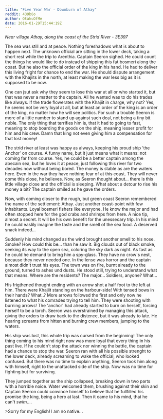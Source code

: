 ```yaml
---
title: "Five Year War - Downburn of Athay"
reddit: 439b6o
author: OtakuOfMe
date: 2016-01-29T15:44:19Z
---
```


*Near village Athay, along the coast of the Strid River - 3E397*

The sea was still and at peace. Nothing foreshadows what is about to happen next. The unknown official are sitting in the lower deck, taking a short rest while the trip to Arenthia. Captain Seeron sighed. He could count the things he would like to do instead of shipping this fat bosmeri along the coast. But he also the official order of the king in his hand. He had to deliver this living fright  for chance to end the war. He should dispute arrangement with the Khajiits in the north, at least making the war less big as it is supposed to be now.

One can jsut ask why they seem to lose this war at all or who started it, but that was never a matter to the captain. All he wanted was to do his trades like always. If the trade flowerates with the Khajiit in charge, why not? Yes, he seems not be very loyal at all, but at least an order of the king is an order of the king, no matter how he will see politics. For such a trouble Seeron is more of a little number to stand up against such deal, not being a tiny bit noble. The only thing that terrifies him is, that it had to going to fast, meaning to stop boarding the goods on the ship, meaning lesser profit for him and his crew. Damn that king not even giving him a compensation for that lost money!

The strid river at least was happy as always, keeping his proud ship 'the Anchor' on course. A funny name, but it just means what it means: not coming far from course. Yes, he could be a better captain among the abecain sea, but he loves it at peace, just following this river for two decades now without being bored. The money is stable as are the waters here. Even in the war they have nothing fear of at this coast. They will never come this close, he believes. Now, as Seeron thought about... there is this little village close and the official is sleeping. What about a detour to rise his money a bit? The captain smiled as he gave the orders.

Now, with coming closer to the rough, but green coast Seeron remembered the name of the settlement: Athay. Just another coast-point with few inhabitants. Loyal bosmeri fishers like everyone. He know the major and had often stopped here for the god crabs and shrimps from here. A nice tip, almost a secret. It will be his own benefit for the unessecary trip. In his mind he could easlily imagine the taste and the smell of the sea food. A deserved snack indeed...

Suddenly his mind changed as the wind brought another smell to his nose. Smoke? How could this be... than he saw it. Big clouds out of black smoke, seeking its way to the open sea, coloring the sky dark as night. As fast as he could he demand to bring him a spy-glass. They have no crow's nest, because they never needed one. In the lense was horror and the captain almost didn't trust his eyes. The town was on fire, burnt already to the ground, turned to ashes und dusts. He stood still, trying to understand what that means. Where are the residents? The major... Soldiers, anyone? What...

His frigthened thought ending with an arrow shot a half foot to the left at him. There were Khajiit standing on the harbour-side! With tensed bows in their hands? What..? More arrows followed the first and only now he listened to what his comrades trying to tell him. They were shooting with burning arrows! The 'anchor' had already started to burn on herself, forcing herself to be a torch. Seeron was overstrained by managing this attack, giving the orders to draw back to the distence, but it was already to late. He hearing screams from hitten and burning crew members, jumping to the waters.

His ship was lost, this whole trip was cursed from the beginning! The only thing coming to his mind right now was more loyal that every thing in his past live. If he couldn't stop the attack nor winning the battle, the captain had a chance to stop the war. Seeron ran with all his possible strenght to the lower deck, already screaming to wake the official, who looked confused. But there was no time to explain anything, Seeron took him along with himself, right to the unattacked side of the ship. Now was no time for fighting but for surviving.

They jumped together as the ship collapsed, breaking down in two parts with a horrible noice. Water welcomed them, brushing against their skin and Captain Seeron could convince himself to believe that he fullfilled his promise the king, being a hero at last. Then it came to his mind, that he can't *swim*....

&gt;Sorry for my English! I am no native...
